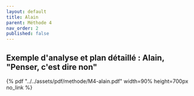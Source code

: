 ```yaml
---
layout: default
title: Alain
parent: Méthode 4
nav_order: 2
published: false
---
```

##  Exemple d'analyse et plan détaillé : Alain, "Penser, c'est dire non"

{% pdf "../../assets/pdf/methode/M4-alain.pdf" width=90% height=700px no_link %}